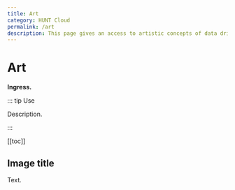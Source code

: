 ```yaml
---
title: Art
category: HUNT Cloud
permalink: /art
description: This page gives an access to artistic concepts of data driven science.
---
```


# Art

**Ingress.**

::: tip Use

Description.

:::

[[toc]]


## Image title

Text.
